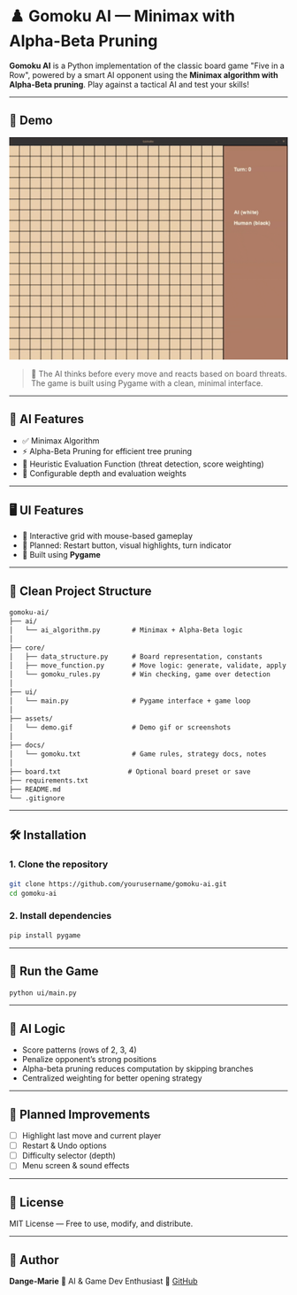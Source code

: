 # ♟️ Gomoku AI — Minimax with Alpha-Beta Pruning

**Gomoku AI** is a Python implementation of the classic board game "Five in a Row", powered by a smart AI opponent using the **Minimax algorithm with Alpha-Beta pruning**. Play against a tactical AI and test your skills!

---

## 🎥 Demo

<p align="center">
  <img src="assets/demo.gif" alt="Gomoku Gameplay Demo" width="600">
</p>

> 🧠 The AI thinks before every move and reacts based on board threats. The game is built using Pygame with a clean, minimal interface.

---

## 🧠 AI Features

* ✅ Minimax Algorithm
* ⚡ Alpha-Beta Pruning for efficient tree pruning
* 🧠 Heuristic Evaluation Function (threat detection, score weighting)
* 🧪 Configurable depth and evaluation weights

---

## 🖥️ UI Features

* 🎯 Interactive grid with mouse-based gameplay
* 🔄 Planned: Restart button, visual highlights, turn indicator
* 🧱 Built using **Pygame**

---

## 📁 Clean Project Structure

```
gomoku-ai/
├── ai/
│   └── ai_algorithm.py        # Minimax + Alpha-Beta logic
│
├── core/
│   ├── data_structure.py      # Board representation, constants
│   ├── move_function.py       # Move logic: generate, validate, apply
│   └── gomoku_rules.py        # Win checking, game over detection
│
├── ui/
│   └── main.py                # Pygame interface + game loop
│
├── assets/
│   └── demo.gif               # Demo gif or screenshots
│
├── docs/
│   └── gomoku.txt             # Game rules, strategy docs, notes
│
├── board.txt                 # Optional board preset or save
├── requirements.txt
├── README.md
└── .gitignore
```
---

## 🛠️ Installation

### 1. Clone the repository

```bash
git clone https://github.com/yourusername/gomoku-ai.git
cd gomoku-ai
```

### 2. Install dependencies

```bash
pip install pygame
```

---

## 🚀 Run the Game

```bash
python ui/main.py
```

---

## 🧪 AI Logic

* Score patterns (rows of 2, 3, 4)
* Penalize opponent’s strong positions
* Alpha-beta pruning reduces computation by skipping branches
* Centralized weighting for better opening strategy

---

## 🔧 Planned Improvements

* [ ] Highlight last move and current player
* [ ] Restart & Undo options
* [ ] Difficulty selector (depth)
* [ ] Menu screen & sound effects

---

## 📜 License

MIT License — Free to use, modify, and distribute.

---

## 👤 Author

**Dange-Marie**
🧠 AI & Game Dev Enthusiast
🔗 [GitHub](https://github.com/yourusername)
